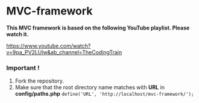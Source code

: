 # MVC-framework
**This MVC framework is based on the following YouTube playlist. Please watch it.**

https://www.youtube.com/watch?v=9pa_PV2LUlw&ab_channel=TheCodingTrain

### Important !
1. Fork the repository.
1. Make sure that the root directory name matches with **URL** in **config/paths.php**
```define('URL', 'http://localhost/mvc-framework/');```


